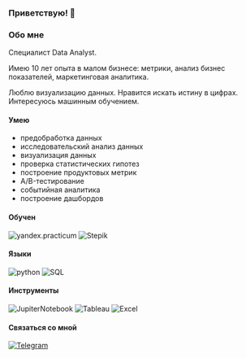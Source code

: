 ### Приветствую! 👋

<!---
AlexSidelnikov/AlexSidelnikov is a ✨ special ✨ repository because its `README.md` (this file) appears on your GitHub profile.
You can click the Preview link to take a look at your changes.
--->
### Обо мне
Специалист Data Analyst. 

Имею 10 лет опыта в малом бизнесе: метрики, анализ бизнес показателей, маркетинговая аналитика. 

Люблю визуализацию данных. Нравится искать истину в цифрах. Интересуюсь машинным обучением.

#### Умею

 - предобработка данных
 - исследовательский анализ данных
 - визуализация данных
 - проверка статистических гипотез
 - построение продуктовых метрик
 - A/B-тестирование
 - событийная аналитика
 - построение дашбордов

#### Обучен

![yandex.practicum](https://img.shields.io/badge/-yandex.practicum-000000?style=for-the-badge&logo=yandex.practicum)
![Stepik](https://img.shields.io/badge/-stepik-000000?style=for-the-badge&logo=stepik)

#### Языки

![python](https://img.shields.io/badge/-Python-f1faee?style=for-the-badge&logo=python)
![SQL](https://img.shields.io/badge/-SQL-f1faee?style=for-the-badge&logo=SQL)

#### Инструменты

![JupiterNotebook](https://img.shields.io/badge/-Jupyter-f1faee?style=for-the-badge&logo=jupyter)
![Tableau](https://img.shields.io/badge/-Tableau-f1faee?style=for-the-badge&logo=tableau)
![Excel](https://img.shields.io/badge/-Excel-2b9348?style=for-the-badge&logo=Excel)

#### Связаться со мной

[![Telegram](https://img.shields.io/badge/-Telegram-f1faee?style=for-the-badge&logo=Telegram)](https://t.me/c_zhp)
